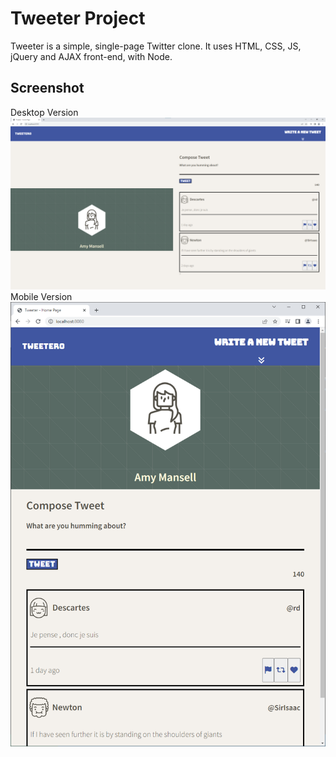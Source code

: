 # Tweeter Project

Tweeter is a simple, single-page Twitter clone. It uses HTML, CSS, JS, jQuery and AJAX front-end, with Node.

## Screenshot
Desktop Version
!["Desktop version"](https://github.com/mercuriousreign/tweeter/blob/master/docs/desktop-version.png?raw=true)
Mobile Version
!["Mobile version"](https://github.com/mercuriousreign/tweeter/blob/master/docs/mobile-version.png?raw=true)



